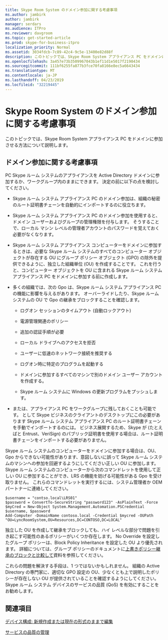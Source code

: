 ```yaml
---
title: Skype Room System のドメイン参加に関する考慮事項
ms.author: jambirk
author: jambirk
manager: serdars
ms.audience: ITPro
ms.reviewer: davgroom
ms.topic: get-started-article
ms.prod: skype-for-business-itpro
localization_priority: Normal
ms.assetid: 3034fdcb-7c89-42c4-9c5e-13400e82d88f
description: このトピックでは、Skype Room System アプライアンス PC をドメインに参加させる方法について説明します。
ms.openlocfilehash: 3a457e73b3509967043b1ef11d1e5017f2190434
ms.sourcegitcommit: 111bf6255fa877b3fce70fa8166e8ec5a6643434
ms.translationtype: MT
ms.contentlocale: ja-JP
ms.lasthandoff: 04/23/2019
ms.locfileid: "32219445"
---
```

# <a name="skype-room-system-domain-joining-considerations"></a>Skype Room System のドメイン参加に関する考慮事項
 
このトピックでは、Skype Room System アプライアンス PC をドメインに参加させる方法について説明します。
  
## <a name="domain-joining-considerations"></a>ドメイン参加に関する考慮事項

PC Skype ルーム システムのアプライアンスを Active Directory ドメインに参加するか、ワークグループ内のままにできます。 決定の前に以下の点を検討してください。
  
- Skype ルーム システム アプライアンス PC のドメイン参加は、組織の秘密のルート証明書チェーンを自動的にインポートするのに役立ちます。
    
- Skype ルーム システム アプライアンス PC のドメイン参加を使用すると、ドメイン ユーザーおよびグループの管理権限を付与します。 そうすることで、ローカル マシン レベルの管理者アカウントのパスワードを覚えておく必要がなくなります。
    
- Skype ルーム システム アプライアンス コンピューターをドメインに参加するときは、必要な Skype ルーム システムのすべてのコンピューター オブジェクトが存在する OU にグループ ポリシー オブジェクト (GPO) の除外を提供できるように、独立した組織単位 (OU) を作成することです。 これを行うと、コンピューター オブジェクトを OU に含まれる Skype ルーム システム アプライアンス PC をドメインに参加する前に作成します。
    
- 多くの組織では、次の Gpo は、Skype ルーム システム アプライアンス PC の機能に影響を与えるがあります。 オーバーライドしたり、Skype ルーム システムの OU で Gpo の継承をブロックすることを確認します。 
    
  - ログオン セッションのタイムアウト (自動ロックアウト)
    
  - 電源管理関連のポリシー
    
  - 追加の認証手順が必要
    
  - ローカル ドライブへのアクセスを拒否
    
  - ユーザーに低速のネットワーク接続を推奨する
    
  - ログオン時に特定のプログラムを起動する
    
  - ドメインに参加するすべてのマシンで別のドメイン ユーザー アカウントを作成する。
    
  - Skype ルーム システムに Windows の更新プログラムをプッシュします。
    
- または、アプライアンス PC をワークグループに残しておくことも可能です。 として Skype ビジネスのクライアントのデスクトップにこの必要があります Skype ルーム システム アプライアンス PC のルート証明書チェーンを手動でインポートするのには。 ビジネス展開するため、Skype が (たとえばと Entrust、VeriSign) のパブリック証明書を使用する場合は、ルート証明書チェーンをインポートする必要がありません。 
    
Skype ルーム システムのコンピューターをドメインに参加する場合は、OU、Gpo からできない可能性があります、意図しないに誤って Skype ルーム システムのマシンへの参加を回避するようにしてください正しい OU に参加します。 Skype ルーム システムのコンピューターから次のコマンドレットを使用して正しい OU に参加することができ、LRS の機能を妨げる可能性がある Gpo を受け取りません。 これらのコマンドレットを実行するには、システム管理者か OEM パートナーに連絡してください。
  
```
$username = "contso.local\LRS01"
$password = ConvertTo-SecureString "password123" -AsPlainText -Force
$myCred = New-Object System.Management.Automation.PSCredential $username, $password
Add-Computer -DomainName contoso.local -Credential $mycred -OUPath "OU=LyncRoomSystem,OU=Resources,DC=CONTOSO,DC=LOCAL"
```

独立した OU を作成して継承をブロックしても、ハイ レベルな部分で問題を引き起こす可能性のあるポリシーがいくつか存在します。 No Override を設定したグループ ポリシーは、Block Policy Inheritance を設定した OU より優先されます。 詳細については、グループ ポリシーのドキュメントに[上書きポリシー継承のブロックと比較して](https://docs.microsoft.com/previous-versions/windows/it-pro/windows-2000-server/cc978255(v=technet.10))資料を参照してください。
  
これらの問題を解決する手段は、1 つではないかもしれません。 組織の Active Directory の専門家に、適切な GPO 設定の OU、少なくとも上で説明したポリシーが存在しない OU が提供されていることを確認するようにしてください。 Skype ルーム システム デバイスのサービスの品質 (QoS) を有効にすることをお勧めします。

## <a name="see-also"></a>関連項目
  
[デバイス構成: 新規作成または現在の形式のままで編集](../../help-topics/help-lscp/device-configuration-create-new-or-edit-existing.md)

[サービスの品質の管理](../../plan-your-deployment/network-requirements/network-requirements.md#managing-quality-of-service)
